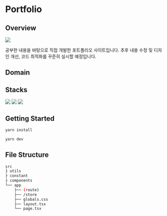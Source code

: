 # Portfolio

## Overview

<img src='/Users/chungyeonkim/Desktop/portfolio/public/project/portfolio.png'/>

공부한 내용을 바탕으로 직접 개발한 포트폴리오 사이트입니다.
추후 내용 수정 및 디자인 개선, 코드 최적화를 꾸준히 실시할 예정입니다.

## Domain

## Stacks

<div>
  <img src="https://img.shields.io/badge/next js 14-000000?style=for-the-badge&logo=nextdotjs&logoColor=#000000">
  <img src="https://img.shields.io/badge/typescript-3178C6?style=for-the-badge&logo=typescript&logoColor=white">
  <img src="https://img.shields.io/badge/tailwind css-06B6D4?style=for-the-badge&logo=tailwindcss&logoColor=white">
</div>

## Getting Started

```bash
yarn install

yarn dev
```

## File Structure

```bash
src
├ utils
├ constant
├ components
└── app
    ├── (route)
    ├── /store
    ├── globals.css
    ├── layout.tsx
    └── page.tsx
```
